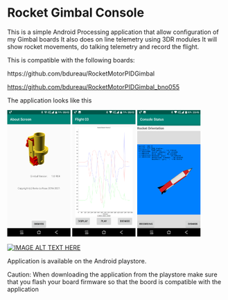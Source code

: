 # Rocket Gimbal Console
This is a simple Android Processing application that allow configuration of my Gimbal boards
It also does on line telemetry using 3DR modules
It will show rocket movements, do talking telemetry and record the flight.


This is compatible with the following boards:
<p></p>
https://github.com/bdureau/RocketMotorPIDGimbal

https://github.com/bdureau/RocketMotorPIDGimbal_bno055
<p></p>
The application looks like this
<p></p>
<img src="/gimbal_photos/gimbal_about.png" width="29%">
<img src="/gimbal_photos/gimbal_curves.png" width="29%">
<img src="/gimbal_photos/gimbal_rocket_orientation.png" width="29%">
<p></p>

[![IMAGE ALT TEXT HERE](https://img.youtube.com/vi/BK87Pj5PZXU/0.jpg)](https://www.youtube.com/watch?v=BK87Pj5PZXU)

<p></p>
Application is available on the Android playstore. 
<p></p>
<p></p>
Caution: When downloading the application from the playstore make sure that you flash your board firmware so that the boord is compatible with the application
